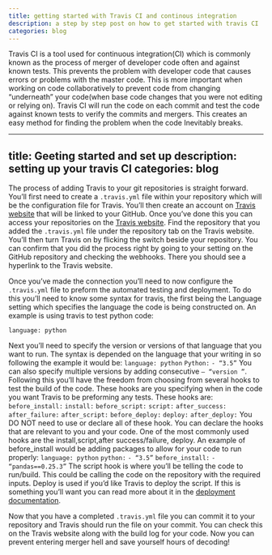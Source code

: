 ```yaml
---
title: getting started with Travis CI and continous integration
description: a step by step post on how to get started with travis CI
categories: blog
---
```


Travis CI is a tool used for continuous integration(CI) which is commonly known as the process of merger of developer code often and against known tests. This prevents the problem with developer code that causes errors or problems with the master code. This is more important when working on code collaboratively to prevent code from changing “underneath” your code(when base code changes that you were not editing or relying on). Travis CI will run the code on each commit and test the code against known tests to verify the commits and mergers. This creates an easy method for finding the problem when the code Inevitably breaks. 

---
title: Geeting started and set up
description: setting up your travis CI 
categories: blog
---

The process of adding Travis to your git repositories is straight forward. You’ll first need to create a `.travis.yml` file within your repository which will be the configuration file for Travis. You’ll then create an account on [Travis website](http://travis-ci.org) that will be linked to your GitHub. Once you’ve done this you can access your repositories on the [Travis website](http://travis-ci.org). Find the repository that you added the `.travis.yml` file under the repository tab on the Travis website. You’ll then turn Travis on by flicking the switch beside your repository. You can confirm that you did the process right by going to your setting on the GitHub repository and checking the webhooks. There you should see a hyperlink to the Travis website.


Once you’ve made the connection you’ll need to now configure the `.travis.yml` file to preform the automated testing and deployment. To do this you’ll need to know some syntax for travis, the first being the Language setting which specifies the language the code is being constructed on. An example is using travis to test python code:

`language: python`

Next you’ll need to specify the version or versions of that language that you want to run. The syntax is depended on the language that your writing in so following the example it would be:
`language: python`
`Python:`
`- “3.5”`
You can also specify multiple versions by adding consecutive `– “version ”`. Following this you’ll have the freedom from choosing from several hooks to test the build of the code. These hooks are you specifying when in the code you want Travis to be preforming any tests. These hooks are:
`before_install:`
`install:`
`before_script:`
`script:`
`after_success:`
`after_failure:`
`after_script:`
`before_deploy:`
`deploy:`
`after_deploy:`
You DO NOT need to use or declare all of these hook. You can declare the hooks that are relevant to you and your code. One of the most commonly used hooks are the install,script,after success/failure, deploy. An example of before_install would be adding packages to allow for your code to run properly:
`language: python`
`python:`
`- “3.5”`
`before_install:`
`- “pandas==0.25.3”`
The script hook is where you’ll be telling the code to run/build. This could be calling the code on the repository with the required inputs. Deploy is used if you’d like Travis to deploy the script. If this is something you’ll want you can read more about it in the [deployment documentation](https://docs.travis-ci.com/user/deployment).

Now that you have a completed `.travis.yml` file you can commit it to your repository and Travis should run the file on your commit. You can check this on the Travis website along with the build log for your code. Now you can prevent entering merger hell and save yourself hours of decoding!

```
